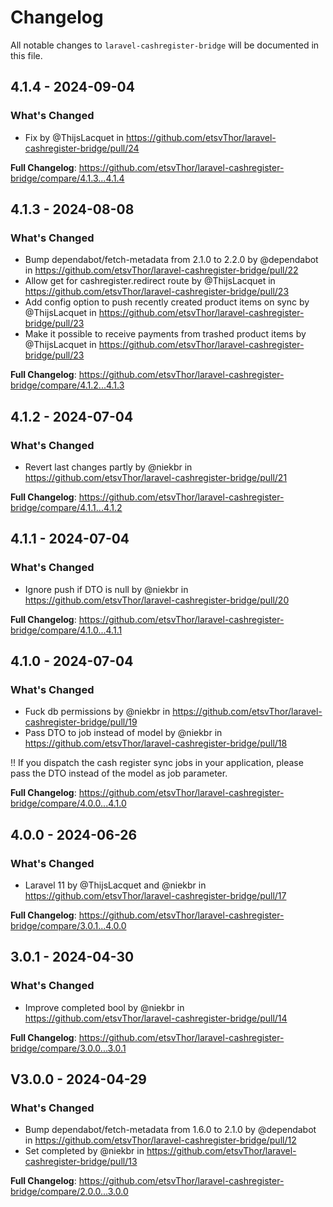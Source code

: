 # Changelog

All notable changes to `laravel-cashregister-bridge` will be documented in this file.

## 4.1.4 - 2024-09-04

### What's Changed

* Fix by @ThijsLacquet in https://github.com/etsvThor/laravel-cashregister-bridge/pull/24

**Full Changelog**: https://github.com/etsvThor/laravel-cashregister-bridge/compare/4.1.3...4.1.4

## 4.1.3 - 2024-08-08

### What's Changed

* Bump dependabot/fetch-metadata from 2.1.0 to 2.2.0 by @dependabot in https://github.com/etsvThor/laravel-cashregister-bridge/pull/22
* Allow get for cashregister.redirect route by @ThijsLacquet in https://github.com/etsvThor/laravel-cashregister-bridge/pull/23
* Add config option to push recently created product items on sync by @ThijsLacquet in https://github.com/etsvThor/laravel-cashregister-bridge/pull/23
* Make it possible to receive payments from trashed product items by @ThijsLacquet in https://github.com/etsvThor/laravel-cashregister-bridge/pull/23

**Full Changelog**: https://github.com/etsvThor/laravel-cashregister-bridge/compare/4.1.2...4.1.3

## 4.1.2 - 2024-07-04

### What's Changed

* Revert last changes partly by @niekbr in https://github.com/etsvThor/laravel-cashregister-bridge/pull/21

**Full Changelog**: https://github.com/etsvThor/laravel-cashregister-bridge/compare/4.1.1...4.1.2

## 4.1.1 - 2024-07-04

### What's Changed

* Ignore push if DTO is null by @niekbr in https://github.com/etsvThor/laravel-cashregister-bridge/pull/20

**Full Changelog**: https://github.com/etsvThor/laravel-cashregister-bridge/compare/4.1.0...4.1.1

## 4.1.0 - 2024-07-04

### What's Changed

* Fuck db permissions by @niekbr in https://github.com/etsvThor/laravel-cashregister-bridge/pull/19
* Pass DTO to job instead of model by @niekbr in https://github.com/etsvThor/laravel-cashregister-bridge/pull/18

!! If you dispatch the cash register sync jobs in your application, please pass the DTO instead of the model as job parameter.

**Full Changelog**: https://github.com/etsvThor/laravel-cashregister-bridge/compare/4.0.0...4.1.0

## 4.0.0 - 2024-06-26

### What's Changed

* Laravel 11 by @ThijsLacquet and @niekbr in https://github.com/etsvThor/laravel-cashregister-bridge/pull/17

**Full Changelog**: https://github.com/etsvThor/laravel-cashregister-bridge/compare/3.0.1...4.0.0

## 3.0.1 - 2024-04-30

### What's Changed

* Improve completed bool by @niekbr in https://github.com/etsvThor/laravel-cashregister-bridge/pull/14

**Full Changelog**: https://github.com/etsvThor/laravel-cashregister-bridge/compare/3.0.0...3.0.1

## V3.0.0 - 2024-04-29

### What's Changed

* Bump dependabot/fetch-metadata from 1.6.0 to 2.1.0 by @dependabot in https://github.com/etsvThor/laravel-cashregister-bridge/pull/12
* Set completed by @niekbr in https://github.com/etsvThor/laravel-cashregister-bridge/pull/13

**Full Changelog**: https://github.com/etsvThor/laravel-cashregister-bridge/compare/2.0.0...3.0.0
